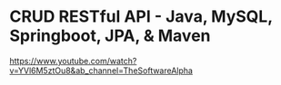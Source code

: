# CRUD RESTful API - Java, MySQL, Springboot, JPA, & Maven

https://www.youtube.com/watch?v=YVl6M5ztOu8&ab_channel=TheSoftwareAlpha
